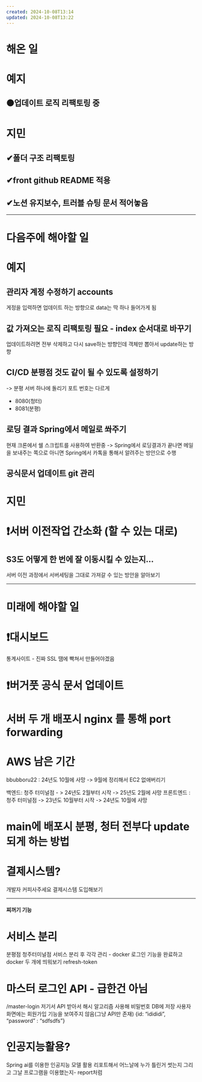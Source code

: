 ```yaml
---
created: 2024-10-08T13:14
updated: 2024-10-08T13:22
---
```


# 해온 일
# 예지
## 🟠업데이트 로직 리팩토링 중 
# 지민
## ✔폴더 구조 리팩토링
## ✔front github README 적용
## ✔노션 유지보수, 트러블 슈팅 문서 적어놓음

---
# 다음주에 해야할 일
# 예지
## 관리자 계정 수정하기 accounts
게정을 입력하면 업데이트 하는 방향으로 
data는 딱 하나 들어가게 됨
## 값 가져오는 로직 리팩토링 필요 - index 순서대로 바꾸기 
업데이트하려면 전부 삭제하고 다시 save하는 방향인데 객체만 뽑아서 update하는 방향
## CI/CD 분평점 것도 같이 될 수 있도록 설정하기
-> 분평 서버 하나에 돌리기
포트 번호는 다르게
- 8080(청터)
- 8081(분평)
## 로딩 결과 Spring에서 메일로 쏴주기 
현재 크론에서 쉘 스크립트를 사용하여 반환중 -> Spring에서 로딩결과가 끝나면 메일을 보내주는 쪽으로 아니면 Spring에서 카톡을 통해서 알려주는 방안으로 수행

## 공식문서 업데이트 git 관리
# 지민
# ❗서버 이전작업 간소화 (할 수 있는 대로)
## S3도 어떻게 한 번에 잘 이동시킬 수 있는지...
서버 이전 과정에서 서버세팅을 그대로 가져갈 수 있는 방안을 알아보기 

---
# 미래에 해야할 일
# ❗대시보드
통계사이트 - 진짜 SSL 땜에 빡쳐서 만들어야겠음
# ❗버거풋 공식 문서 업데이트
# 서버 두 개 배포시 nginx 를 통해 port forwarding
# AWS 남은 기간
bbubboru22 : 24년도 10월에 사망 -> 9월에 정리해서 EC2 없애버리기

백엔드: 청주 터미널점 - > 24년도 2월부터 시작 -> 25년도 2월에 사망
프론트엔드 : 청주 터미널점 -> 23년도 10월부터 시작 -> 24년도 10월에 사망 
# main에 배포시 분평, 청터 전부다 update되게 하는 방법
# 결제시스템?
개발자 커피사주세요 결제시스템 도입해보기 

---
#### 찌꺼기 기능
# 서비스 분리
분평점 청주터미널점 서비스 분리 후 각각 관리 - docker
로그인 기능을 완료하고 docker 두 개에 띄워보기 refresh-token
# 마스터 로그인 API - 급한건 아님
/master-login
저기서 API 받아서 해시 알고리즘 사용해 비밀번호 DB에 저장
사용자 화면에는 회원가입 기능을 보여주지 않음(그냥 API만 존재)
{id: “idididi”,
“password” : “sdfsdfs”}

# 인공지능활용?
Spring ai를 이용한 인공지능 모델 활용 
리포트해서 어느날에 누가 틀린거 썻는지 그리고 그날 프로그램을 이용했는지- report처럼